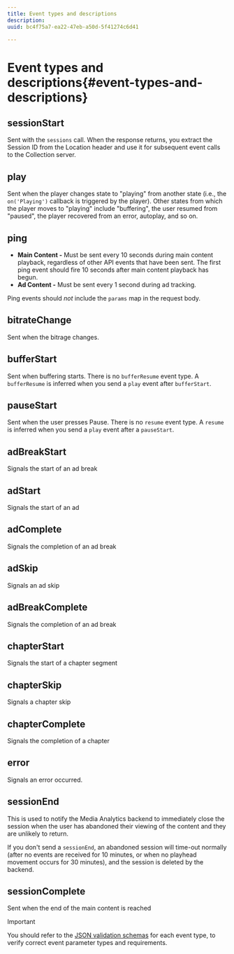 ```yaml
---
title: Event types and descriptions
description: 
uuid: bc4f75a7-ea22-47eb-a50d-5f41274c6d41

---
```


# Event types and descriptions{#event-types-and-descriptions}

## sessionStart

Sent with the `sessions` call. When the response returns, you extract the Session ID from the Location header and use it for subsequent event calls to the Collection server.

## play

Sent when the player changes state to "playing" from another state (i.e., the `on('Playing')` callback is triggered by the player). Other states from which the player moves to "playing" include "buffering", the user resumed from "paused", the player recovered from an error, autoplay, and so on. 

## ping

* **Main Content -** Must be sent every 10 seconds during main content playback, regardless of other API events that have been sent. The first ping event should fire 10 seconds after main content playback has begun. 
* **Ad Content -** Must be sent every 1 second during ad tracking.

Ping events should *not* include the `params` map in the request body.

## bitrateChange

Sent when the bitrage changes.

## bufferStart

Sent when buffering starts. There is no `bufferResume` event type. A `bufferResume` is inferred when you send a `play` event after `bufferStart`.

## pauseStart

Sent when the user presses Pause. There is no `resume` event type. A `resume` is inferred when you send a `play` event after a `pauseStart`.

## adBreakStart

Signals the start of an ad break 

## adStart

Signals the start of an ad 

## adComplete

Signals the completion of an ad break

## adSkip

Signals an ad skip

## adBreakComplete

Signals the completion of an ad break

## chapterStart

Signals the start of a chapter segment

## chapterSkip

Signals a chapter skip

## chapterComplete

Signals the completion of a chapter

## error

Signals an error occurred.

## sessionEnd

This is used to notify the Media Analytics backend to immediately close the session when the user has abandoned their viewing of the content and they are unlikely to return.

If you don't send a `sessionEnd`, an abandoned session will time-out normally (after no events are received for 10 minutes, or when no playhead movement occurs for 30 minutes), and the session is deleted by the backend.

## sessionComplete

Sent when the end of the main content is reached

>[!IMPORTANT]
>
>You should refer to the [JSON validation schemas](/help/media-collection-api/mc-api-ref/mc-api-json-validation.md) for each event type, to verify correct event parameter types and requirements.

